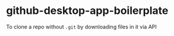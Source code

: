 github-desktop-app-boilerplate
==============================
To clone a repo without `.git` by downloading files in it via API
